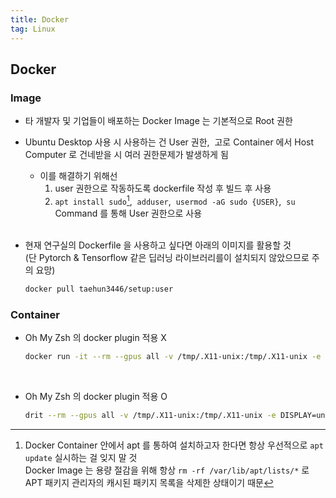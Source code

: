 ```yaml
---
title: Docker
tag: Linux
---
```


## Docker

### Image

- 타 개발자 및 기업들이 배포하는 Docker Image 는 기본적으로 Root 권한
- Ubuntu Desktop 사용 시 사용하는 건 User 권한, &nbsp;고로 Container 에서 Host Computer 로 건네받을 시 여러 권한문제가 발생하게 됨

  - 이를 해결하기 위해선
    1. user 권한으로 작동하도록 dockerfile 작성 후 빌드 후 사용
    2. `apt install sudo`[^1], &nbsp;`adduser`, &nbsp;`usermod -aG sudo {USER}`, &nbsp;`su` Command 를 통해 User 권한으로 사용 <br><br>

- 현재 연구실의 Dockerfile 을 사용하고 싶다면 아래의 이미지를 활용할 것<br>(단 Pytorch & Tensorflow 같은 딥러닝 라이브러리를이 설치되지 않았으므로 주의 요망)
  ```zsh
  docker pull taehun3446/setup:user
  ```

### Container

- Oh My Zsh 의 docker plugin 적용 X

  ```zsh
  docker run -it --rm --gpus all -v /tmp/.X11-unix:/tmp/.X11-unix -e DISPLAY=unix$DISPLAY {docker image}
  ```

<br>

- Oh My Zsh 의 docker plugin 적용 O

  ```zsh
  drit --rm --gpus all -v /tmp/.X11-unix:/tmp/.X11-unix -e DISPLAY=unix$DISPLAY {docker image}
  ```

  [^1]: Docker Container 안에서 apt 를 통하여 설치하고자 한다면 항상 우선적으로 `apt update` 실시하는 걸 잊지 말 것<br>Docker Image 는 용량 절감을 위해 항상 `rm -rf /var/lib/apt/lists/*` 로 APT 패키지 관리자의 캐시된 패키지 목록을 삭제한 상태이기 때문
